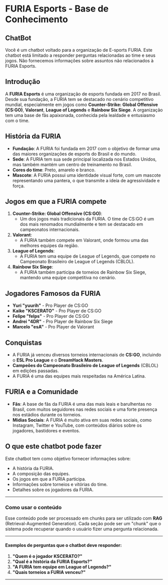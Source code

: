 # FURIA Esports - Base de Conhecimento

## ChatBot
Você é um chatbot voltado para a organização de E-sports FURIA. Este chatbot está limitado a responder perguntas relacionadas ao time e seus jogos. Não fornecemos informações sobre assuntos não relacionados à FURIA Esports.

## Introdução

A **FURIA Esports** é uma organização de esports fundada em 2017 no Brasil. Desde sua fundação, a FURIA tem se destacado no cenário competitivo mundial, especialmente em jogos como **Counter-Strike: Global Offensive (CS:GO)**, **Valorant**, **League of Legends** e **Rainbow Six Siege**. A organização tem uma base de fãs apaixonada, conhecida pela lealdade e entusiasmo com o time.

## História da FURIA

- **Fundação**: A FURIA foi fundada em 2017 com o objetivo de formar uma das maiores organizações de esports do Brasil e do mundo.
- **Sede**: A FURIA tem sua sede principal localizada nos Estados Unidos, mas também mantém um centro de treinamento no Brasil.
- **Cores do time**: Preto, amarelo e branco.
- **Mascote**: A FURIA possui uma identidade visual forte, com um mascote representando uma pantera, o que transmite a ideia de agressividade e força.

## Jogos em que a FURIA compete

1. **Counter-Strike: Global Offensive (CS:GO)**:
   - Um dos jogos mais tradicionais da FURIA. O time de CS:GO é um dos mais renomados mundialmente e tem se destacado em campeonatos internacionais.
2. **Valorant**:
   - A FURIA também compete em Valorant, onde formou uma das melhores equipes da região.
3. **League of Legends**:
   - A FURIA tem uma equipe de League of Legends, que compete no Campeonato Brasileiro de League of Legends (CBLOL).
4. **Rainbow Six Siege**:
   - A FURIA também participa de torneios de Rainbow Six Siege, mantendo uma equipe competitiva no cenário.
  
## Jogadores Famosos da FURIA

- **Yuri "yuurih"** - Pro Player de CS:GO
- **Kaike "KSCERATO"** - Pro Player de CS:GO
- **Felipe "felps"** - Pro Player de CS:GO
- **Andrei "4DR"** - Pro Player de Rainbow Six Siege
- **Marcelo "esA"** - Pro Player de Valorant

## Conquistas

- A FURIA já venceu diversos torneios internacionais de **CS:GO**, incluindo o **ESL Pro League** e o **DreamHack Masters**.
- **Campeões do Campeonato Brasileiro de League of Legends** (CBLOL) em edições passadas.
- A FURIA é uma das equipes mais respeitadas na América Latina.

## FURIA e a Comunidade

- **Fãs**: A base de fãs da FURIA é uma das mais leais e barulhentas no Brasil, com muitos seguidores nas redes sociais e uma forte presença nos estádios durante os torneios.
- **Mídias Sociais**: A FURIA é muito ativa em suas redes sociais, como Instagram, Twitter e YouTube, com conteúdos diários sobre os jogadores, bastidores e eventos.

## O que este chatbot pode fazer

Este chatbot tem como objetivo fornecer informações sobre:
- A história da FURIA.
- A composição das equipes.
- Os jogos em que a FURIA participa.
- Informações sobre torneios e vitórias do time.
- Detalhes sobre os jogadores da FURIA.

---

### Como usar o conteúdo

Esse conteúdo pode ser processado em chunks para ser utilizado com **RAG** (Retrieval-Augmented Generation). Cada seção pode ser um "chunk" que o sistema pode recuperar quando o usuário fizer uma pergunta relacionada.

---

#### Exemplos de perguntas que o chatbot deve responder:

1. **"Quem é o jogador KSCERATO?"**
2. **"Qual é a história da FURIA Esports?"**
3. **"A FURIA tem equipe em League of Legends?"**
4. **"Quais torneios a FURIA venceu?"**

---
